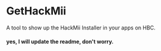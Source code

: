 # GetHackMii
A tool to show up the HackMii Installer in your apps on HBC.

#### yes, I will update the readme, don't worry.
